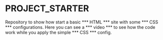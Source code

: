 # PROJECT_STARTER
Repository to show how start a basic *** HTML *** site with some *** CSS *** configurations.
Here you can see a *** video *** to see how the code work while you apply the simple *** CSS *** config.


